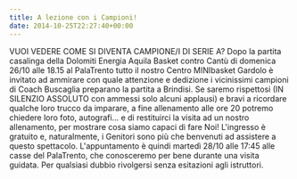 ```yaml
---
title: A lezione con i Campioni!
date: 2014-10-25T22:27:40+00:00
---
```

VUOI VEDERE COME SI DIVENTA CAMPIONE/I DI SERIE A? Dopo la partita casalinga della Dolomiti Energia Aquila Basket contro Cantù di domenica 26/10 alle 18.15 al PalaTrento tutto il nostro Centro MINIbasket Gardolo è invitato ad ammirare con quale attenzione e dedizione i vicinissimi campioni di Coach Buscaglia preparano la partita a Brindisi. Se saremo rispettosi (IN SILENZIO ASSOLUTO con ammessi solo alcuni applausi) e bravi a ricordare qualche loro trucco da imparare, a fine allenamento alle ore 20 potremo chiedere loro foto, autografi… e di restituirci la visita ad un nostro allenamento, per mostrare cosa siamo capaci di fare Noi! L'ingresso è gratuito e, naturalmente, i Genitori sono più che benvenuti ad assistere a questo spettacolo. L'appuntamento è quindi martedì 28/10 alle 17:45 alle casse del PalaTrento, che conosceremo per bene durante una visita guidata. Per qualsiasi dubbio rivolgersi senza esitazioni agli istruttori.